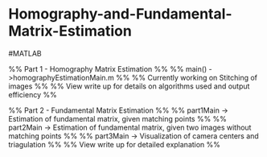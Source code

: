 # Homography-and-Fundamental-Matrix-Estimation
#MATLAB

%% Part 1 - Homography Matrix Estimation %%
%% main() ->homographyEstimationMain.m %%
%% Currently working on Stitching of images %%
%% View write up for details on algorithms used and output efficiency %%

%% Part 2 - Fundamental Matrix Estimation %%
%% part1Main -> Estimation of fundamental matrix, given matching points %%
%% part2Main -> Estimation of fundamental matrix, given two images without matching points %%
%% part3Main -> Visualization of camera centers and triagulation %%
%% View write up for detailed explanation %%
